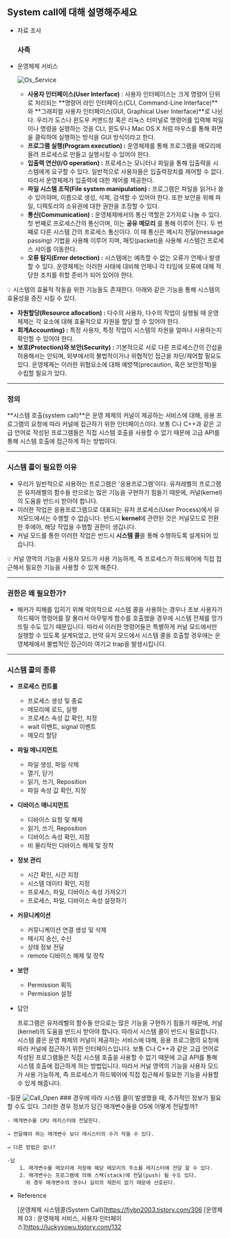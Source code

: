 ## System call에 대해 설명해주세요

- 자료 조사
    
    ### 사족

- 운영체제 서비스
    
    ![Os_Service](https://github.com/JungMunGyu/CS_interview_Study/blob/main/os&computer_structure/img/Os_Service.png?raw=true)
    
    - **사용자 인터페이스(User Interface)** : 사용자 인터페이스는 크게 명령어 단위로 처리되는 **명령어 라인 인터페이스(CLI, Command-Line Interface)**와 **그래피컬 사용자 인터페이스(GUI, Graphical User Interface)**로 나뉜다. 우리가 도스나 윈도우 커맨드창 혹은 리눅스 터미널로 명령어를 입력해 파일이나 명령을 실행하는 것을 CLI, 윈도우나 Mac OS X 처럼 마우스를 통해 화면을 클릭하여 실행하는 방식을 GUI 방식이라고 한다.
    - **프로그램 실행(Program execution) :** 운영체제를 통해 프로그램을 메모리에 올려 프로세스로 만들고 실행시킬 수 있어야 한다.
    - **입출력 연산(I/O operation) :** 프로세스는 모니터나 파일을 통해 입출력을 시스템에게 요구할 수 있다. 일반적으로 사용자들은 입출력장치를 제어할 수 없다. 따라서 운영체제가 입출력에 대한 제어를 제공한다.
    - **파일 시스템 조작(File system manipulation) :** 프로그램은 파일을 읽거나 쓸 수 있어햐며, 이름으로 생성, 삭제, 검색할 수 있어야 한다. 또한 보안을 위해 파일, 디렉토리의 소유권에 대한 권한을 조정할 수 있다.
    - **통신(Communication) :** 운영체제에서의 통신 역할은 2가지로 나눌 수 있다. 첫 번째로 프로세스간의 통신이며, 이는 **공유 메모리** 를 통해 이루어 진다. 두 번째로 다른 시스템 간의 프로세스 통신이다. 이 때 통신은 메시지 전달(message passing) 기법을 사용해 이루어 지며, 패킷(packet)을 사용해 시스템간 프로세스 사이를 이동한다.
    - **오류 탐지(Error detection) :** 시스템에는 예측할 수 없는 오류가 언제나 발생할 수 있다. 운영체제는 이러한 사태에 대비해 언제나 각 타입에 오류에 대해 적당한 조치를 취할 준비가 되어 있어야 한다.

<aside>
💡 시스템의 효율적 작동을 위한 기능들도 존재한다. 아래와 같은 기능을 통해 시스템의 효율성을 증진 시킬 수 있다.

- **자원할당(Resource allocation) :** 다수의 사용자, 다수의 작업이 실행될 때 운영체제는 각 요소에 대해 효율적으로 자원을 할당 할 수 있어야 한다.
- **회계Accounting) :** 특정 사용자, 특정 작업이 시스템의 자원을 얼마나 사용하는지 확인할 수 있어야 한다.
- **보호(Protection)와 보안(Security) :** 기본적으로 서로 다른 프로세스간의 간섭을 허용해서는 안되며, 외부에서의 불법적이거나 위협적인 접근을 차단/제어할 필요도 있다. 운영체제는 이러한 위협요소에 대해 예방책(precaution, 혹은 보안정책)을 수립할 필요가 있다.
</aside>

---

### 정의

**시스템 호출(system call)**은 운영 체제의 커널이 제공하는 서비스에 대해, 응용 프로그램의 요청에 따라 커널에 접근하기 위한 인터페이스이다. 보통 C나 C++과 같은 고급 언어로 작성된 프로그램들은 직접 시스템 호출을 사용할 수 없기 때문에 고급 API를 통해 시스템 호출에 접근하게 하는 방법이다.

---

### 시스템 콜이 필요한 이유

- 우리가 일반적으로 사용하는 프로그램은 '응용프로그램'이다. 유저레벨의 프로그램은 유저레벨의 함수들 만으로는 많은 기능을 구현하기 힘들기 때문에, 커널(kernel)의 도움을 반드시 받아야 합니다.
- 이러한 작업은 응용프로그램으로 대표되는 유저 프로세스(User Process)에서 유저모드에서는 수행할 수 없습니다. 반드시 **kernel**에 관련된 것은 커널모드로 전환한 후에야, 해당 작업을 수행할 권한이 생깁니다.
- 커널 모드를 통한 이러한 작업은 반드시 **시스템 콜**을 통해 수행하도록 설계되어 있습니다.

<aside>
💡 커널 영역의 기능을 사용자 모드가 사용 가능하게,  즉 프로세스가 하드웨어에 직접 접근해서 필요한 기능을 사용할 수 있게 해준다.

</aside>

---

### 권한은 왜 필요한가?

- 해커가 피해를 입히기 위해 악의적으로 시스템 콜을 사용하는 경우나 초보 사용자가 하드웨어 명령어를 잘 몰라서 아무렇게 함수를 호출했을 경우에 시스템 전체를 망가뜨릴 수도 있기 때문입니다. 따라서 이러한 명령어들은 특별하게 커널 모드에서만 실행할 수 있도록 설계되었고, 만약 유저 모드에서 시스템 콜을 호출할 경우에는 운영체제에서 불법적인 접근이라 여기고 trap을 발생시킵니다.

---

### 시스템 콜의 종류

- **프로세스 컨트롤**
    - 프로세스 생성 및 종료
    - 메모리에 로드, 실행
    - 프로세스 속성 값 확인, 지정
    - wait 이벤트, signal 이벤트
    - 메모리 할당
- **파일 메니지먼트**
    - 파일 생성, 파일 삭제
    - 열기, 닫기
    - 읽기, 쓰기, Reposition
    - 파일 속성 값 확인, 지정
- **디바이스 매니지먼트**
    - 디바이스 요청 및 해제
    - 읽기, 쓰기, Reposition
    - 디바이스 속성 확인, 지정
    - 비 물리적인 디바이스 해제 및 장착
- **정보 관리**
    - 시간 확인, 시간 지정
    - 시스템 데이터 확인, 지정
    - 프로세스, 파일, 디바이스 속성 가져오기
    - 프로세스, 파일, 디바이스 속성 설정하기
- **커뮤니케이션**
    - 커뮤니케이션 연결 생성 및 삭제
    - 메시지 송신, 수신
    - 상태 정보 전달
    - remote 디바이스 해제 및 장착
- **보안**
    - Permission 획득
    - Permission 설정

- 답안
    
    프로그램은 유저레벨의 함수들 만으로는 많은 기능을 구현하기 힘들기 때문에, 커널(kernel)의 도움을 반드시 받아야 합니다. 따라서 시스템 콜이 반드시 필요합니다. 시스템 콜은 운영 체제의 커널이 제공하는 서비스에 대해, 응용 프로그램의 요청에 따라 커널에 접근하기 위한 인터페이스입니다. 보통 C나 C++과 같은 고급 언어로 작성된 프로그램들은 직접 시스템 호출을 사용할 수 없기 때문에 고급 API를 통해 시스템 호출에 접근하게 하는 방법입니다. 따라서 커널 영역의 기능을 사용자 모드가 사용 가능하게,  즉 프로세스가 하드웨어에 직접 접근해서 필요한 기능을 사용할 수 있게 해줍니다.
    
-질문
    ![Call_Open](https://github.com/JungMunGyu/CS_interview_Study/blob/main/os&computer_structure/img/Call_Open.png?raw=true)
    ### 경우에 따라 시스템 콜이 발생했을 때, 추가적인 정보가 필요할 수도 있다. 그러한 경우 정보가 담긴 매개변수들을 OS에 어떻게 전달할까?

    - 매개변수를 CPU 레지스터에 전달한다.
    
    → 전달해야 하는 매개변수 보다 레시스터의 수가 작을 수 있다.
    
    → 다른 방법은 없나?
    
    -답
        1. 매개변수를 메모리에 저장해 해당 메모리의 주소를 레지스터에 전달 할 수 있다.
        2. 매개변수는 프로그램에 의해 스택(stack)에 전달(push) 될 수도 있다.
          위 경우 매개변수의 갯수나 길이의 제한이 없기 때문에 선호된다.
          
- Reference
    
    [운영체제 시스템콜(System Call)]https://fjvbn2003.tistory.com/306
    [운영체제 03 : 운영채제 서비스, 사용자 인터페이스]https://luckyyowu.tistory.com/132
